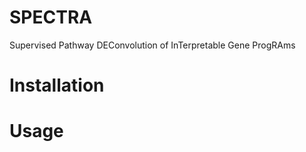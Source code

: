 # SPECTRA
Supervised Pathway DEConvolution of InTerpretable Gene ProgRAms

# Installation 


# Usage
